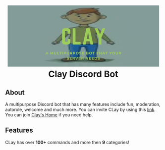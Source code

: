 <h1 align="center">
  <br>
  <a href="https://github.com/sabattle/CalypsoBot"><img src="Clay_banner.png"></a>
  <br>
  Clay Discord Bot
  <br>
</h1>


## About
A multipurpose Discord bot that has many features include fun, moderation, autorole, welcome and much more. You can invite CLay by using this [link](https://discord.com/api/oauth2/authorize?client_id=922233675981131859&permissions=1548921975&scope=bot). You can join [Clay's Home](https://discord.gg/ds3JY3b8wy) if you need help.

## Features
CLay has over **100+** commands and more then **9** categories!
